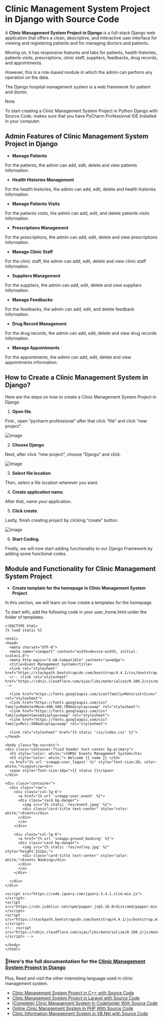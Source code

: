 # Clinic Management System Project in Django with Source Code

A **Clinic Management System Project in Django** is a full-stack Django web application that offers a clean, descriptive, and interactive user interface for viewing and registering patients and for managing doctors and patients.

Moving on, it has responsive features and tabs for patients, health histories, patients visits, prescriptions, clinic staff, suppliers, feedbacks, drug records, and appointments.

However, this is a role-based module in which the admin can perform any operation on the data.

The Django hospital management system is a web framework for patient and doctor.

>[!NOTE]
> To start creating a Clinic Management System Project in Python Django with Source Code, makes sure that you have PyCharm Professional IDE Installed in your computer.

## Admin Features of Clinic Management System Project in Django

* **Manage Patients**

For the patients, the admin can add, edit, delete and view patients information.

* **Health Histories Management**

For the health histories, the admin can add, edit, delete and health histories information.

* **Manage Patients Visits**

For the patients visits, the admin can add, edit, and delete patients visits information.

* **Prescriptions Management**

For the prescriptions, the admin can add, edit, delete and view prescriptions information.

* **Manage Clinic Staff**

For the clinic staff, the admin can add, edit, delete and view clinic staff information.

* **Suppliers Management**

For the suppliers, the admin can add, edit, delete and view suppliers information.

* **Manage Feedbacks**

For the feedbacks, the admin can add, edit, and delete feedback information.

* **Drug Record Management**

For the drug records, the admin can add, edit, delete and view drug records information.

* **Manage Appointments**

For the appointments, the admin can add, edit, delete and view appointments information.

## How to Create a Clinic Management System in Django?

Here are the steps on how to create a Clinic Management System Project in Django

1. **Open file**.

First , open “pycharm professional” after that click “file” and click “new project”.

![image](https://github.com/user-attachments/assets/f25841cd-4688-4761-8efa-73176fb2769c)


2. **Choose Django**.

Next, after click “new project”, choose “Django” and click.

![image](https://github.com/user-attachments/assets/813d0def-8343-41ab-ac24-303473d71279)

3. **Select file location**.

Then, select a file location wherever you want.

4. **Create application name**.

After that, name your application.

5. **Click create**.

Lastly, finish creating project by clicking “create” button.

![image](https://github.com/user-attachments/assets/148f1008-0290-46a3-99d1-22b86ec6580f)

6. **Start Coding**.

Finally, we will now start adding functionality to our Django Framework by adding some functional codes.

## Module and Functionality for Clinic Management System Project

* **Create template for the homepage in Clinic Management System Project**.

In this section, we will learn on how create a templates for the homepage. 

To start with, add the following code in your user_home.html under the folder of templates.

```
<!DOCTYPE html>
{% load static %}

<html>
<head>
  <meta charset="UTF-8">
  <meta name="viewport" content="width=device-width, initial-scale=1.0">
  <meta http-equiv="X-UA-Compatible" content="ie=edge">
  <title>Event Management System</title>
  <link rel="stylesheet" href="https://stackpath.bootstrapcdn.com/bootstrap/4.4.1/css/bootstrap.min.css">
  <!-- <link rel="stylesheet" href="https://cdnjs.cloudflare.com/ajax/libs/materialize/0.100.2/css/materialize.min.css"> -->

  <link href="https://fonts.googleapis.com/icon?family=Material+Icons" rel="stylesheet">
  <link href="https://fonts.googleapis.com/css?family=Roboto+Mono:400,500,700&display=swap" rel="stylesheet">
  <link href="https://fonts.googleapis.com/css?family=Open+Sans&display=swap" rel="stylesheet">
  <link href="https://fonts.googleapis.com/css?family=Muli:500&display=swap" rel="stylesheet">

  <link rel="stylesheet" href="{% static 'css/index.css' %}">
</head>

<body class="bg-success">
<div class="container-fluid header text-center bg-primary">
  <h1 style="color: white;">CHMSC Events Management System</h1>
  <h3 style="color: white;"> Welcome {{ name }} </h3>
  <a href="{% url 'scmapp:user_logout' %}" style="font-size:20; color: white;">Logout</a><br>
  <span style="font-size:18px">{{ status }}</span>
</div>

<div class="container">
  <div class="row">
    <div class="col-lg-6">
      <a href="{% url 'scmapp:user_event' %}">
      <div class="card bg-danger">
        <img src="{% static 'res/event.jpeg' %}">
        <div class="card-title text-center" style="color: white;">Events</div>
      </div>
      </a>
    </div>

    <div class="col-lg-6">
      <a href="{% url 'scmapp:ground_booking' %}">
      <div class="card bg-danger">
        <img src="{% static 'res/volley.jpg' %}" style="height:312px;">
        <div class="card-title text-center" style="color: white;">Events Booking</div>
      </div>
      </a>
    </div>

  </div>
</div>

<script src="https://code.jquery.com/jquery-3.4.1.slim.min.js"></script>
<script src="https://cdn.jsdelivr.net/npm/popper.js@1.16.0/dist/umd/popper.min.js"></script>
<script src="https://stackpath.bootstrapcdn.com/bootstrap/4.4.1/js/bootstrap.min.js"></script>
<!-- <script src="https://cdnjs.cloudflare.com/ajax/libs/materialize/0.100.2/js/materialize.min.js"></script> -->

</body>
</html>
```

### 📌Here's the full documentation for the [Clinic Management System Project in Django](https://itsourcecode.com/free-projects/python-projects/clinic-management-system-project-in-django-with-source-code/)

Plus, Read and visit the other interesting language used in clinic management system.

* [Clinic Management System Project in C++ with Source Code](https://itsourcecode.com/free-projects/cplusplus-projects/clinic-management-system-project-in-c-with-source-code/)
* [Clinic Management System Project in Laravel with Source Code](https://itsourcecode.com/free-projects/php-project/clinic-management-system-project-in-laravel-with-source-code/)
* [[Complete] Clinic Management System In CodeIgniter With Source Code](https://itsourcecode.com/free-projects/php-project/complete-clinic-management-system-in-codeigniter-with-source-code/)
* [Online Clinic Management System In PHP With Source Code](https://itsourcecode.com/free-projects/php-project/online-clinic-management-system-php-projects-source-code/)
* [Clinic Information Management System in VB.Net with Source Code](https://itsourcecode.com/free-projects/vb-net/clinic-information-management-system-kcc/)

